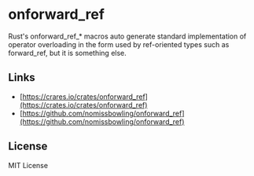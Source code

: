 onforward_ref
=============

Rust's onforward_ref_* macros auto generate standard implementation of operator overloading in the form used by ref-oriented types such as forward_ref, but it is something else.


Links
-----

- [https://crares.io/crates/onforward_ref](https://crates.io/crates/onforward_ref)
- [https://github.com/nomissbowling/onforward_ref](https://github.com/nomissbowling/onforward_ref)


License
-------

MIT License
